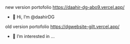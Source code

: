 



  new version portofolio 
https://daahir-dg-abo9.vercel.app/
- 👋 Hi, I’m @daahirDG



 old version portofolio 
https://dgwebsite-gilt.vercel.app/

- 👀 I’m interested in ...


